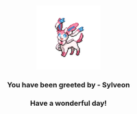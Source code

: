 <p align="center">
    <img src="https://raw.githubusercontent.com/PokeAPI/sprites/master/sprites/pokemon/700.png" width="150" height="150">
</p>
<h3 align="center">You have been greeted by - <b>Sylveon</b></h3>
<h3 align="center">Have a wonderful day!</h3>

